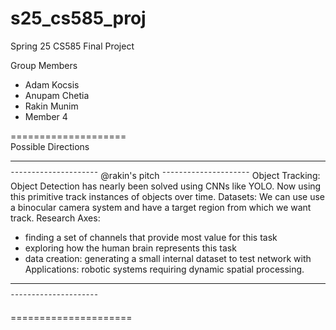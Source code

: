 # s25_cs585_proj
Spring 25 CS585 Final Project


Group Members
- Adam Kocsis
- Anupam Chetia 
- Rakin Munim
- Member 4

====================  
Possible Directions 
_____________________
¯¯¯¯¯¯¯¯¯¯¯¯¯¯¯¯¯¯¯¯¯
@rakin's pitch
¯¯¯¯¯¯¯¯¯¯¯¯¯¯¯¯¯¯¯¯¯
Object Tracking: Object Detection has nearly been solved using CNNs like YOLO. Now using this primitive track instances of objects over time.
Datasets: We can use use a binocular camera system and have a target region from which we want track. 
Research Axes: 
- finding a  set of channels that provide most value for this task
- exploring how the human brain represents this task
- data creation: generating a small internal dataset to test network with
Applications: robotic systems requiring dynamic spatial processing. 
_____________________
¯¯¯¯¯¯¯¯¯¯¯¯¯¯¯¯¯¯¯¯¯





=====================
